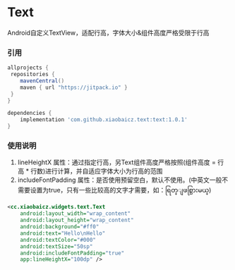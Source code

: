 # Text
Android自定义TextView，适配行高，字体大小&amp;组件高度严格受限于行高

### 引用
~~~ groovy
allprojects {
 repositories {
    mavenCentral()
    maven { url "https://jitpack.io" }
 }
}
~~~
~~~ groovy
dependencies {
    implementation 'com.github.xiaobaicz.text:text:1.0.1'
}
~~~

### 使用说明
1. lineHeightX 属性：通过指定行高，另Text组件高度严格按照(组件高度 = 行高 * 行数)进行计算，并自适应字体大小为行高的范围
2. includeFontPadding 属性：是否使用预留空白，默认不使用。(中英文一般不需要设置为true，只有一些比较高的文字才需要，如：ရြတ္ျဖစ္သြားမယ္)
~~~ xml
<cc.xiaobaicz.widgets.text.Text
    android:layout_width="wrap_content"
    android:layout_height="wrap_content"
    android:background="#ff0"
    android:text="Hello\nHello"
    android:textColor="#000"
    android:textSize="50sp"
    android:includeFontPadding="true"
    app:lineHeightX="100dp" />
~~~
